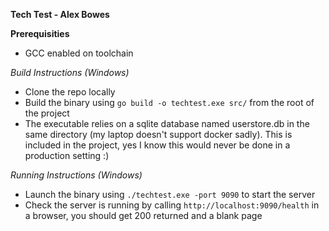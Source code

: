**Tech Test - Alex Bowes**

**Prerequisities**

- GCC enabled on toolchain

*Build Instructions (Windows)*

- Clone the repo locally
- Build the binary using `go build -o techtest.exe src/` from the root of the project
- The executable relies on a sqlite database named userstore.db in the same directory (my laptop doesn't support docker sadly). This is included in the project, yes I know this would never be done in a production setting :)

*Running Instructions (Windows)*

- Launch the binary using `./techtest.exe -port 9090` to start the server
- Check the server is running by calling `http://localhost:9090/health` in a browser, you should get 200 returned and a blank page
